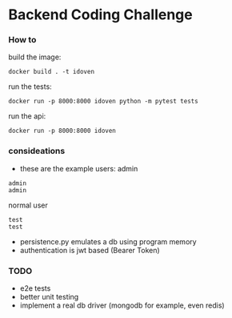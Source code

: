 # Backend Coding Challenge

### How to
build the image:
```
docker build . -t idoven
```

run the tests:
```
docker run -p 8000:8000 idoven python -m pytest tests
```

run the api:
```
docker run -p 8000:8000 idoven
```

### consideations

* these are the example users:
admin
```
admin
admin
```

normal user
```
test
test
```
* persistence.py emulates a db using program memory
* authentication is jwt based (Bearer Token)

### TODO
* e2e tests
* better unit testing
* implement a real db driver (mongodb for example, even redis)

